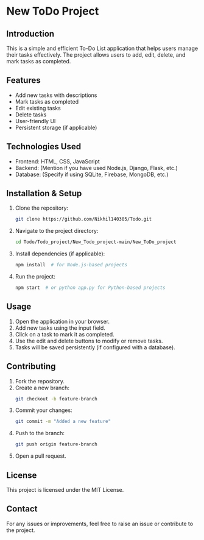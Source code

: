 # New ToDo Project

## Introduction
This is a simple and efficient To-Do List application that helps users manage their tasks effectively. The project allows users to add, edit, delete, and mark tasks as completed.

## Features
- Add new tasks with descriptions
- Mark tasks as completed
- Edit existing tasks
- Delete tasks
- User-friendly UI
- Persistent storage (if applicable)

## Technologies Used
- Frontend: HTML, CSS, JavaScript
- Backend: (Mention if you have used Node.js, Django, Flask, etc.)
- Database: (Specify if using SQLite, Firebase, MongoDB, etc.)

## Installation & Setup
1. Clone the repository:
   ```sh
   git clone https://github.com/Nikhil140305/Todo.git
   ```
2. Navigate to the project directory:
   ```sh
   cd Todo/Todo_project/New_Todo_project-main/New_ToDo_project
   ```
3. Install dependencies (if applicable):
   ```sh
   npm install  # for Node.js-based projects
   ```
4. Run the project:
   ```sh
   npm start  # or python app.py for Python-based projects
   ```

## Usage
1. Open the application in your browser.
2. Add new tasks using the input field.
3. Click on a task to mark it as completed.
4. Use the edit and delete buttons to modify or remove tasks.
5. Tasks will be saved persistently (if configured with a database).

## Contributing
1. Fork the repository.
2. Create a new branch:
   ```sh
   git checkout -b feature-branch
   ```
3. Commit your changes:
   ```sh
   git commit -m "Added a new feature"
   ```
4. Push to the branch:
   ```sh
   git push origin feature-branch
   ```
5. Open a pull request.

## License
This project is licensed under the MIT License.

## Contact
For any issues or improvements, feel free to raise an issue or contribute to the project.
